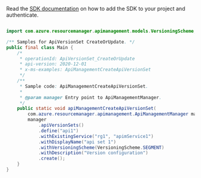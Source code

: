 Read the [SDK documentation](https://github.com/Azure/azure-sdk-for-java/blob/azure-resourcemanager-apimanagement_1.0.0-beta.2/sdk/apimanagement/azure-resourcemanager-apimanagement/README.md) on how to add the SDK to your project and authenticate.

```java

import com.azure.resourcemanager.apimanagement.models.VersioningScheme;

/** Samples for ApiVersionSet CreateOrUpdate. */
public final class Main {
    /*
     * operationId: ApiVersionSet_CreateOrUpdate
     * api-version: 2020-12-01
     * x-ms-examples: ApiManagementCreateApiVersionSet
     */
    /**
     * Sample code: ApiManagementCreateApiVersionSet.
     *
     * @param manager Entry point to ApiManagementManager.
     */
    public static void apiManagementCreateApiVersionSet(
        com.azure.resourcemanager.apimanagement.ApiManagementManager manager) {
        manager
            .apiVersionSets()
            .define("api1")
            .withExistingService("rg1", "apimService1")
            .withDisplayName("api set 1")
            .withVersioningScheme(VersioningScheme.SEGMENT)
            .withDescription("Version configuration")
            .create();
    }
}
```
